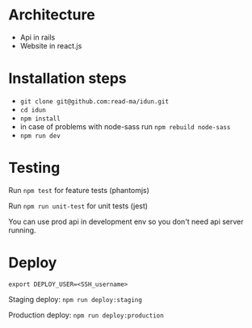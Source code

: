 # Architecture

* Api in rails
* Website in react.js

# Installation steps

* `git clone git@github.com:read-ma/idun.git`
* `cd idun`
* `npm install`
* in case of problems with node-sass run `npm rebuild node-sass`
* `npm run dev`

# Testing
Run `npm test` for feature tests (phantomjs)

Run `npm run unit-test` for unit tests (jest)

You can use prod api in development env so you don't need api server running.

# Deploy
`export DEPLOY_USER=<SSH_username>`

Staging deploy: `npm run deploy:staging`

Production deploy: `npm run deploy:production`
